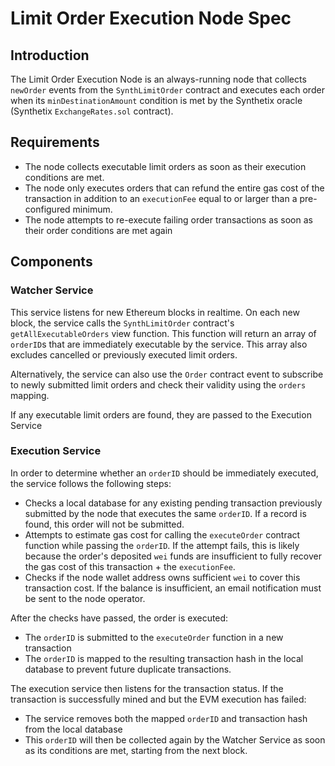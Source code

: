 # Limit Order Execution Node Spec

## Introduction

The Limit Order Execution Node is an always-running node that collects `newOrder` events from the `SynthLimitOrder` contract and executes each order when its `minDestinationAmount` condition is met by the Synthetix oracle (Synthetix `ExchangeRates.sol` contract).

## Requirements
* The node collects executable limit orders as soon as their execution conditions are met.
* The node only executes orders that can refund the entire gas cost of the transaction in addition to an `executionFee` equal to or larger than a pre-configured minimum.
* The node attempts to re-execute failing order transactions as soon as their order conditions are met again

## Components

### Watcher Service

This service listens for new Ethereum blocks in realtime. On each new block, the service calls the `SynthLimitOrder` contract's `getAllExecutableOrders` view function. This function will return an array of `orderID`s that are immediately executable by the service. This array also excludes cancelled or previously executed limit orders.

Alternatively, the service can also use the `Order` contract event to subscribe to newly submitted limit orders and check their validity using the `orders` mapping.

If any executable limit orders are found, they are passed to the Execution Service

### Execution Service

In order to determine whether an `orderID` should be immediately executed, the service follows the following steps:
- Checks a local database for any existing pending transaction previously submitted by the node that executes the same `orderID`. If a record is found, this order will not be submitted.
- Attempts to estimate gas cost for calling the `executeOrder` contract function while passing the `orderID`. If the attempt fails, this is likely because the order's deposited `wei` funds are insufficient to fully recover the gas cost of this transaction + the `executionFee`.
- Checks if the node wallet address owns sufficient `wei` to cover this transaction cost. If the balance is insufficient, an email notification must be sent to the node operator.

After the checks have passed, the order is executed:
- The `orderID` is submitted to the `executeOrder` function in a new transaction
- The `orderID` is mapped to the resulting transaction hash in the local database to prevent future duplicate transactions.

The execution service then listens for the transaction status.
If the transaction is successfully mined and but the EVM execution has failed:
- The service removes both the mapped `orderID` and transaction hash from the local database
- This `orderID` will then be collected again by the Watcher Service as soon as its conditions are met, starting from the next block.